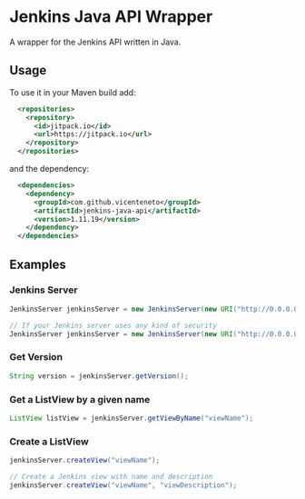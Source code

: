 # Jenkins Java API Wrapper

A wrapper for the Jenkins API written in Java.

## Usage

To use it in your Maven build add:
```xml
  <repositories>
    <repository>
      <id>jitpack.io</id>
      <url>https://jitpack.io</url>
    </repository>
  </repositories>
```

and the dependency:

```xml
  <dependencies>
    <dependency>
      <groupId>com.github.vicenteneto</groupId>
      <artifactId>jenkins-java-api</artifactId>
      <version>1.11.19</version>
    </dependency>
  </dependencies>
```

## Examples

### Jenkins Server
```java
JenkinsServer jenkinsServer = new JenkinsServer(new URI("http://0.0.0.0/jenkins"));

// If your Jenkins server uses any kind of security
JenkinsServer jenkinsServer = new JenkinsServer(new URI("http://0.0.0.0/jenkins"), "username", "password");
```

### Get Version
```java
String version = jenkinsServer.getVersion();
```

### Get a ListView by a given name
```java
ListView listView = jenkinsServer.getViewByName("viewName");
```

### Create a ListView
```java
jenkinsServer.createView("viewName");

// Create a Jenkins view with name and description
jenkinsServer.createView("viewName", "viewDescription");
```
